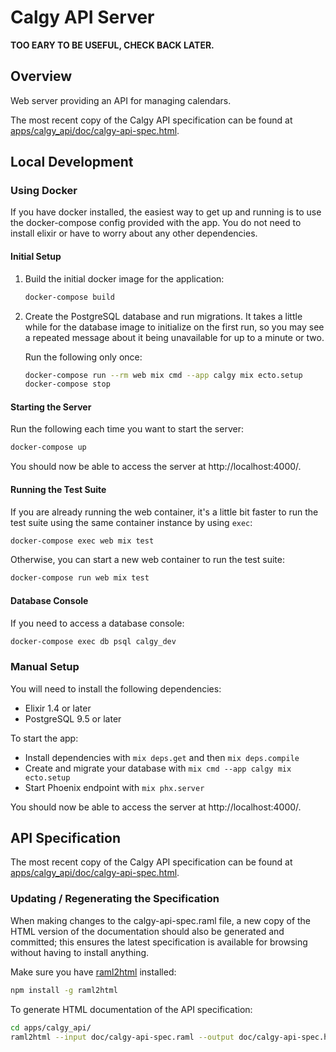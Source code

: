 # Calgy API Server

**TOO EARY TO BE USEFUL, CHECK BACK LATER.**

## Overview

Web server providing an API for managing calendars.

The most recent copy of the Calgy API specification can be found at
[apps/calgy_api/doc/calgy-api-spec.html](apps/calgy_api/doc/calgy-api-spec.html).


## Local Development

### Using Docker

If you have docker installed, the easiest way to get up and running is to
use the docker-compose config provided with the app. You do not need to
install elixir or have to worry about any other dependencies.

#### Initial Setup

1. Build the initial docker image for the application:
   ```bash
   docker-compose build
   ```

2. Create the PostgreSQL database and run migrations. It takes a little
   while for the database image to initialize on the first run, so you may see
   a repeated message about it being unavailable for up to a minute or two.

   Run the following only once:
   ```bash
   docker-compose run --rm web mix cmd --app calgy mix ecto.setup
   docker-compose stop
   ```

#### Starting the Server

Run the following each time you want to start the server:
```bash
docker-compose up
```

You should now be able to access the server at http://localhost:4000/.

#### Running the Test Suite

If you are already running the web container, it's a little bit faster to
run the test suite using the same container instance by using `exec`:
```bash
docker-compose exec web mix test
```

Otherwise, you can start a new web container to run the test suite:
```bash
docker-compose run web mix test
```

#### Database Console

If you need to access a database console:
```bash
docker-compose exec db psql calgy_dev
```

### Manual Setup

You will need to install the following dependencies:

  * Elixir 1.4 or later
  * PostgreSQL 9.5 or later

To start the app:

  * Install dependencies with `mix deps.get` and then `mix deps.compile`
  * Create and migrate your database with `mix cmd --app calgy mix ecto.setup`
  * Start Phoenix endpoint with `mix phx.server`

You should now be able to access the server at http://localhost:4000/.


## API Specification

The most recent copy of the Calgy API specification can be found at
[apps/calgy_api/doc/calgy-api-spec.html](apps/calgy_api/doc/calgy-api-spec.html).

### Updating / Regenerating the Specification

When making changes to the calgy-api-spec.raml file, a new copy of the HTML
version of the documentation should also be generated and committed; this
ensures the latest specification is available for browsing without having to
install anything.

Make sure you have [raml2html](https://github.com/raml2html/raml2html) installed:

```bash
npm install -g raml2html
```

To generate HTML documentation of the API specification:

```bash
cd apps/calgy_api/
raml2html --input doc/calgy-api-spec.raml --output doc/calgy-api-spec.html
```
